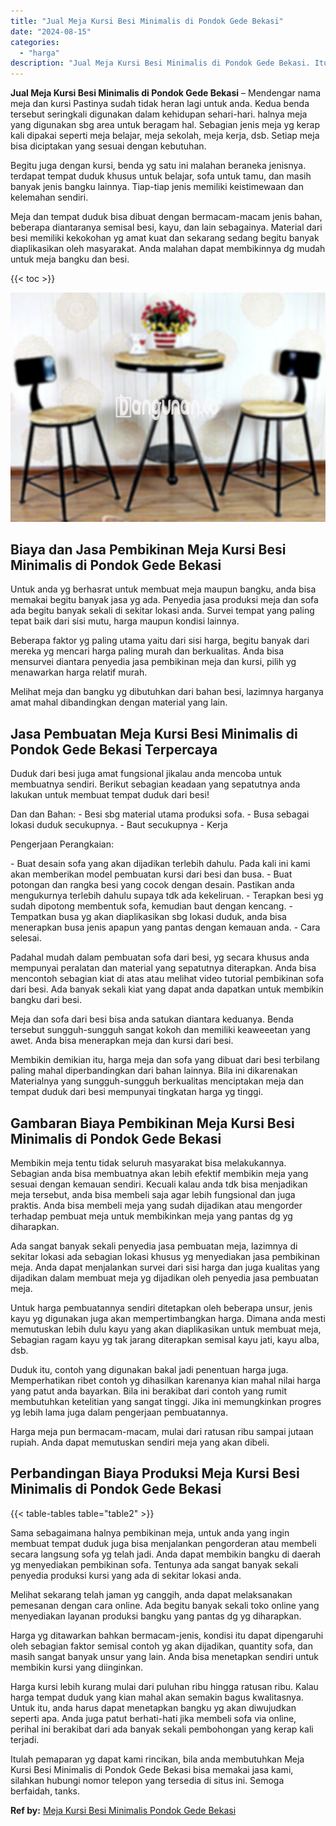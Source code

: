 ```yaml
---
title: "Jual Meja Kursi Besi Minimalis di Pondok Gede Bekasi"
date: "2024-08-15"
categories: 
  - "harga"
description: "Jual Meja Kursi Besi Minimalis di Pondok Gede Bekasi. Itulah pemaparan yg dapat kami rincikan, bila anda membutuhkan Meja Kursi Besi Minimalis di Pondok Gede..."
---
```


**Jual Meja Kursi Besi Minimalis di Pondok Gede Bekasi** – Mendengar nama meja dan kursi Pastinya sudah tidak heran lagi untuk anda. Kedua benda tersebut seringkali digunakan dalam kehidupan sehari-hari. halnya meja yang digunakan sbg area untuk beragam hal. Sebagian jenis meja yg kerap kali dipakai seperti meja belajar, meja sekolah, meja kerja, dsb. Setiap meja bisa diciptakan yang sesuai dengan kebutuhan.

Begitu juga dengan kursi, benda yg satu ini malahan beraneka jenisnya. terdapat tempat duduk khusus untuk belajar, sofa untuk tamu, dan masih banyak jenis bangku lainnya. Tiap-tiap jenis memiliki keistimewaan dan kelemahan sendiri.

Meja dan tempat duduk bisa dibuat dengan bermacam-macam jenis bahan, beberapa diantaranya semisal besi, kayu, dan lain sebagainya. Material dari besi memiliki kekokohan yg amat kuat dan sekarang sedang begitu banyak diaplikasikan oleh masyarakat. Anda malahan dapat membikinnya dg mudah untuk meja bangku dan besi.

{{< toc >}}

![Jual Meja Kursi Besi Minimalis di Pondok Gede Bekasi](/images/jual-meja-besi-murah05.png)

## Biaya dan Jasa Pembikinan Meja Kursi Besi Minimalis di Pondok Gede Bekasi

Untuk anda yg berhasrat untuk membuat meja maupun bangku, anda bisa memakai begitu banyak jasa yg ada. Penyedia jasa produksi meja dan sofa ada begitu banyak sekali di sekitar lokasi anda. Survei tempat yang paling tepat baik dari sisi mutu, harga maupun kondisi lainnya.

Beberapa faktor yg paling utama yaitu dari sisi harga, begitu banyak dari mereka yg mencari harga paling murah dan berkualitas. Anda bisa mensurvei diantara penyedia jasa pembikinan meja dan kursi, pilih yg menawarkan harga relatif murah.

Melihat meja dan bangku yg dibutuhkan dari bahan besi, lazimnya harganya amat mahal dibandingkan dengan material yang lain.

## Jasa Pembuatan Meja Kursi Besi Minimalis di Pondok Gede Bekasi Terpercaya

Duduk dari besi juga amat fungsional jikalau anda mencoba untuk membuatnya sendiri. Berikut sebagian keadaan yang sepatutnya anda lakukan untuk membuat tempat duduk dari besi!

Dan dan Bahan: - Besi sbg material utama produksi sofa. - Busa sebagai lokasi duduk secukupnya. - Baut secukupnya - Kerja

Pengerjaan Perangkaian:

\- Buat desain sofa yang akan dijadikan terlebih dahulu. Pada kali ini kami akan memberikan model pembuatan kursi dari besi dan busa. - Buat potongan dan rangka besi yang cocok dengan desain. Pastikan anda mengukurnya terlebih dahulu supaya tdk ada kekeliruan. - Terapkan besi yg sudah dipotong membentuk sofa, kemudian baut dengan kencang. - Tempatkan busa yg akan diaplikasikan sbg lokasi duduk, anda bisa menerapkan busa jenis apapun yang pantas dengan kemauan anda. - Cara selesai.

Padahal mudah dalam pembuatan sofa dari besi, yg secara khusus anda mempunyai peralatan dan material yang sepatutnya diterapkan. Anda bisa mencontoh sebagian kiat di atas atau melihat video tutorial pembikinan sofa dari besi. Ada banyak sekali kiat yang dapat anda dapatkan untuk membikin bangku dari besi.

Meja dan sofa dari besi bisa anda satukan diantara keduanya. Benda tersebut sungguh-sungguh sangat kokoh dan memiliki keaweeetan yang awet. Anda bisa menerapkan meja dan kursi dari besi.

Membikin demikian itu, harga meja dan sofa yang dibuat dari besi terbilang paling mahal diperbandingkan dari bahan lainnya. Bila ini dikarenakan Materialnya yang sungguh-sungguh berkualitas menciptakan meja dan tempat duduk dari besi mempunyai tingkatan harga yg tinggi.

## Gambaran Biaya Pembikinan Meja Kursi Besi Minimalis di Pondok Gede Bekasi

Membikin meja tentu tidak seluruh masyarakat bisa melakukannya. Sebagian anda bisa membuatnya akan lebih efektif membikin meja yang sesuai dengan kemauan sendiri. Kecuali kalau anda tdk bisa menjadikan meja tersebut, anda bisa membeli saja agar lebih fungsional dan juga praktis. Anda bisa membeli meja yang sudah dijadikan atau mengorder terhadap pembuat meja untuk membikinkan meja yang pantas dg yg diharapkan.

Ada sangat banyak sekali penyedia jasa pembuatan meja, lazimnya di sekitar lokasi ada sebagian lokasi khusus yg menyediakan jasa pembikinan meja. Anda dapat menjalankan survei dari sisi harga dan juga kualitas yang dijadikan dalam membuat meja yg dijadikan oleh penyedia jasa pembuatan meja.

Untuk harga pembuatannya sendiri ditetapkan oleh beberapa unsur, jenis kayu yg digunakan juga akan mempertimbangkan harga. Dimana anda mesti memutuskan lebih dulu kayu yang akan diaplikasikan untuk membuat meja, Sebagian ragam kayu yg tak jarang diterapkan semisal kayu jati, kayu alba, dsb.

Duduk itu, contoh yang digunakan bakal jadi penentuan harga juga. Memperhatikan ribet contoh yg dihasilkan karenanya kian mahal nilai harga yang patut anda bayarkan. Bila ini berakibat dari contoh yang rumit membutuhkan ketelitian yang sangat tinggi. Jika ini memungkinkan progres yg lebih lama juga dalam pengerjaan pembuatannya.

Harga meja pun bermacam-macam, mulai dari ratusan ribu sampai jutaan rupiah. Anda dapat memutuskan sendiri meja yang akan dibeli.

## Perbandingan Biaya Produksi Meja Kursi Besi Minimalis di Pondok Gede Bekasi

{{< table-tables table="table2" >}}

Sama sebagaimana halnya pembikinan meja, untuk anda yang ingin membuat tempat duduk juga bisa menjalankan pengorderan atau membeli secara langsung sofa yg telah jadi. Anda dapat membikin bangku di daerah yg menyediakan pembikinan sofa. Tentunya ada sangat banyak sekali penyedia produksi kursi yang ada di sekitar lokasi anda.

Melihat sekarang telah jaman yg canggih, anda dapat melaksanakan pemesanan dengan cara online. Ada begitu banyak sekali toko online yang menyediakan layanan produksi bangku yang pantas dg yg diharapkan.

Harga yg ditawarkan bahkan bermacam-jenis, kondisi itu dapat dipengaruhi oleh sebagian faktor semisal contoh yg akan dijadikan, quantity sofa, dan masih sangat banyak unsur yang lain. Anda bisa menetapkan sendiri untuk membikin kursi yang diinginkan.

Harga kursi lebih kurang mulai dari puluhan ribu hingga ratusan ribu. Kalau harga tempat duduk yang kian mahal akan semakin bagus kwalitasnya. Untuk itu, anda harus dapat menetapkan bangku yg akan diwujudkan seperti apa. Anda juga patut berhati-hati jika membeli sofa via online, perihal ini berakibat dari ada banyak sekali pembohongan yang kerap kali terjadi.

Itulah pemaparan yg dapat kami rincikan, bila anda membutuhkan Meja Kursi Besi Minimalis di Pondok Gede Bekasi bisa memakai jasa kami, silahkan hubungi nomor telepon yang tersedia di situs ini. Semoga berfaidah, tanks.

**Ref by:** [Meja Kursi Besi Minimalis Pondok Gede Bekasi](https://id.wikipedia.org/wiki/Meja)
